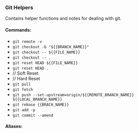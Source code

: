 <h3>Git Helpers</h3>
Contains helper functions and notes for dealing with git.

<H4>Commands:</H4>

- `git remote -v`
- `git checkout -b "${{BRANCH_NAME}}"`
- `git checkout -- ${{FILE_NAME}}`
- `git checkout -- .`
- `git reset HEAD ${{FILE_NAME}}`
- `git reset HEAD .`
- // Soft Reset
- // Hard Reset
- `git pull`
- `git fetch`
- `git push --set-upstream=origin/${{REMOTE_BRANCH_NAME}} ${{LOCAL_BRANCH_NAME}}`
- `git rebase {{BRACH_NAME}}`
- `git add -p`
- `git commit --amend`

<H4>Aliases:</H4>

